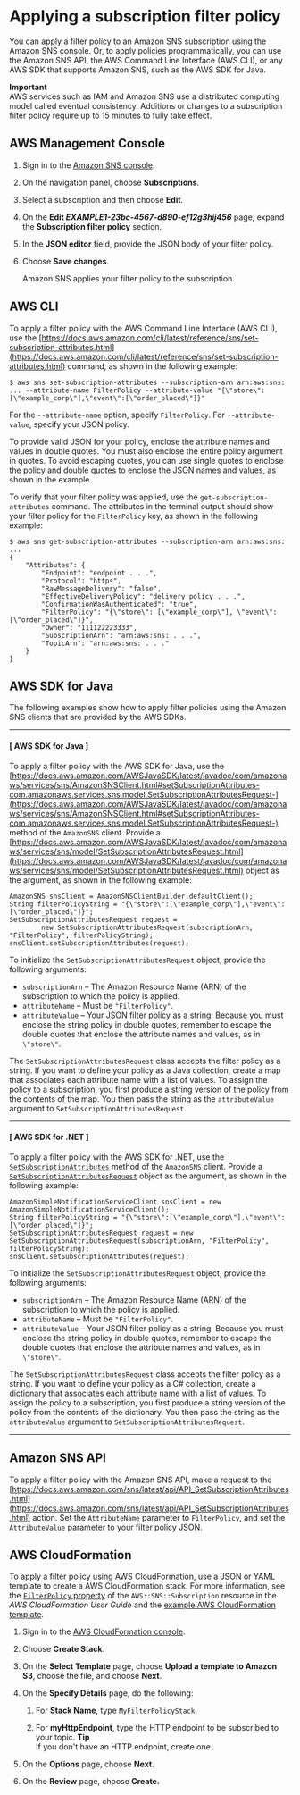 # Applying a subscription filter policy<a name="message-filtering-apply"></a>

You can apply a filter policy to an Amazon SNS subscription using the Amazon SNS console\. Or, to apply policies programmatically, you can use the Amazon SNS API, the AWS Command Line Interface \(AWS CLI\), or any AWS SDK that supports Amazon SNS, such as the AWS SDK for Java\.

**Important**  
AWS services such as IAM and Amazon SNS use a distributed computing model called eventual consistency\. Additions or changes to a subscription filter policy require up to 15 minutes to fully take effect\. 

## AWS Management Console<a name="message-filtering-apply-console"></a>

1. Sign in to the [Amazon SNS console](https://console.aws.amazon.com/sns/home)\.

1. On the navigation panel, choose **Subscriptions**\.

1. Select a subscription and then choose **Edit**\.

1. On the **Edit *EXAMPLE1\-23bc\-4567\-d890\-ef12g3hij456*** page, expand the **Subscription filter policy** section\.

1. In the **JSON editor** field, provide the JSON body of your filter policy\.

1. Choose **Save changes**\.

   Amazon SNS applies your filter policy to the subscription\.

## AWS CLI<a name="message-filtering-apply-cli"></a>

To apply a filter policy with the AWS Command Line Interface \(AWS CLI\), use the [https://docs.aws.amazon.com/cli/latest/reference/sns/set-subscription-attributes.html](https://docs.aws.amazon.com/cli/latest/reference/sns/set-subscription-attributes.html) command, as shown in the following example: 

```
$ aws sns set-subscription-attributes --subscription-arn arn:aws:sns: ... --attribute-name FilterPolicy --attribute-value "{\"store\":[\"example_corp\"],\"event\":[\"order_placed\"]}"
```

For the `--attribute-name` option, specify `FilterPolicy`\. For `--attribute-value`, specify your JSON policy\. 

To provide valid JSON for your policy, enclose the attribute names and values in double quotes\. You must also enclose the entire policy argument in quotes\. To avoid escaping quotes, you can use single quotes to enclose the policy and double quotes to enclose the JSON names and values, as shown in the example\.

To verify that your filter policy was applied, use the `get-subscription-attributes` command\. The attributes in the terminal output should show your filter policy for the `FilterPolicy` key, as shown in the following example:

```
$ aws sns get-subscription-attributes --subscription-arn arn:aws:sns: ...
{
    "Attributes": {
        "Endpoint": "endpoint . . .", 
        "Protocol": "https",
        "RawMessageDelivery": "false", 
        "EffectiveDeliveryPolicy": "delivery policy . . .",
        "ConfirmationWasAuthenticated": "true", 
        "FilterPolicy": "{\"store\": [\"example_corp\"], \"event\": [\"order_placed\"]}", 
        "Owner": "111122223333", 
        "SubscriptionArn": "arn:aws:sns: . . .", 
        "TopicArn": "arn:aws:sns: . . ."
    }
}
```

## AWS SDK for Java<a name="message-filtering-apply-sdks"></a>

The following examples show how to apply filter policies using the Amazon SNS clients that are provided by the AWS SDKs\.

------
#### [ AWS SDK for Java ]

To apply a filter policy with the AWS SDK for Java, use the [https://docs.aws.amazon.com/AWSJavaSDK/latest/javadoc/com/amazonaws/services/sns/AmazonSNSClient.html#setSubscriptionAttributes-com.amazonaws.services.sns.model.SetSubscriptionAttributesRequest-](https://docs.aws.amazon.com/AWSJavaSDK/latest/javadoc/com/amazonaws/services/sns/AmazonSNSClient.html#setSubscriptionAttributes-com.amazonaws.services.sns.model.SetSubscriptionAttributesRequest-) method of the `AmazonSNS` client\. Provide a [https://docs.aws.amazon.com/AWSJavaSDK/latest/javadoc/com/amazonaws/services/sns/model/SetSubscriptionAttributesRequest.html](https://docs.aws.amazon.com/AWSJavaSDK/latest/javadoc/com/amazonaws/services/sns/model/SetSubscriptionAttributesRequest.html) object as the argument, as shown in the following example:

```
AmazonSNS snsClient = AmazonSNSClientBuilder.defaultClient();
String filterPolicyString = "{\"store\":[\"example_corp\"],\"event\":[\"order_placed\"]}";
SetSubscriptionAttributesRequest request =
        new SetSubscriptionAttributesRequest(subscriptionArn, "FilterPolicy", filterPolicyString);
snsClient.setSubscriptionAttributes(request);
```

To initialize the `SetSubscriptionAttributesRequest` object, provide the following arguments:
+ `subscriptionArn` – The Amazon Resource Name \(ARN\) of the subscription to which the policy is applied\.
+ `attributeName` – Must be `"FilterPolicy"`\.
+ `attributeValue` – Your JSON filter policy as a string\. Because you must enclose the string policy in double quotes, remember to escape the double quotes that enclose the attribute names and values, as in `\"store\"`\.

The `SetSubscriptionAttributesRequest` class accepts the filter policy as a string\. If you want to define your policy as a Java collection, create a map that associates each attribute name with a list of values\. To assign the policy to a subscription, you first produce a string version of the policy from the contents of the map\. You then pass the string as the `attributeValue` argument to `SetSubscriptionAttributesRequest`\. 

------
#### [ AWS SDK for \.NET ]

To apply a filter policy with the AWS SDK for \.NET, use the [ `SetSubscriptionAttributes`](https://docs.aws.amazon.com/sdkfornet/v3/apidocs/items/SNS/MSNSSetSubscriptionAttributesSetSubscriptionAttributesRequest.html) method of the `AmazonSNS` client\. Provide a [ `SetSubscriptionAttributesRequest`](https://docs.aws.amazon.com/sdkfornet/v3/apidocs/items/SNS/TSetSubscriptionAttributesRequest.html) object as the argument, as shown in the following example:

```
AmazonSimpleNotificationServiceClient snsClient = new AmazonSimpleNotificationServiceClient();
String filterPolicyString = "{\"store\":[\"example_corp\"],\"event\":[\"order_placed\"]}";
SetSubscriptionAttributesRequest request = new SetSubscriptionAttributesRequest(subscriptionArn, "FilterPolicy", filterPolicyString);
snsClient.setSubscriptionAttributes(request);
```

To initialize the `SetSubscriptionAttributesRequest` object, provide the following arguments:
+ `subscriptionArn` – The Amazon Resource Name \(ARN\) of the subscription to which the policy is applied\.
+ `attributeName` – Must be `"FilterPolicy"`\.
+ `attributeValue` – Your JSON filter policy as a string\. Because you must enclose the string policy in double quotes, remember to escape the double quotes that enclose the attribute names and values, as in `\"store\"`\.

The `SetSubscriptionAttributesRequest` class accepts the filter policy as a string\. If you want to define your policy as a C\# collection, create a dictionary that associates each attribute name with a list of values\. To assign the policy to a subscription, you first produce a string version of the policy from the contents of the dictionary\. You then pass the string as the `attributeValue` argument to `SetSubscriptionAttributesRequest`\. 

------

## Amazon SNS API<a name="message-filtering-apply-api"></a>

To apply a filter policy with the Amazon SNS API, make a request to the [https://docs.aws.amazon.com/sns/latest/api/API_SetSubscriptionAttributes.html](https://docs.aws.amazon.com/sns/latest/api/API_SetSubscriptionAttributes.html) action\. Set the `AttributeName` parameter to `FilterPolicy`, and set the `AttributeValue` parameter to your filter policy JSON\.

## AWS CloudFormation<a name="message-filtering-apply-cloudformation"></a>

To apply a filter policy using AWS CloudFormation, use a JSON or YAML template to create a AWS CloudFormation stack\. For more information, see the [`FilterPolicy` property](https://docs.aws.amazon.com/AWSCloudFormation/latest/UserGuide/aws-resource-sns-subscription.html#cfn-sns-subscription-filterpolicy) of the `AWS::SNS::Subscription` resource in the *AWS CloudFormation User Guide* and the [example AWS CloudFormation template](https://github.com/aws-samples/aws-sns-samples/blob/master/templates/SNS-Subscription-Attributes-Tutorial-CloudFormation.template)\.

1. Sign in to the [AWS CloudFormation console](https://console.aws.amazon.com/cloudformation)\.

1. Choose **Create Stack**\.

1. On the **Select Template** page, choose **Upload a template to Amazon S3**, choose the file, and choose **Next**\.

1. On the **Specify Details** page, do the following:

   1. For **Stack Name**, type `MyFilterPolicyStack`\.

   1. For **myHttpEndpoint**, type the HTTP endpoint to be subscribed to your topic\.
**Tip**  
If you don't have an HTTP endpoint, create one\.

1. On the **Options** page, choose **Next**\.

1. On the **Review** page, choose **Create\.**